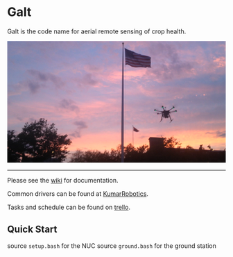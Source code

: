 # Galt

Galt is the code name for aerial remote sensing of crop health.

![Alt text](.galt_sunset_flag.png?raw=true "Fuck Yea")

---------

Please see the [wiki](https://github.com/gareth-cross/Galt/wiki) for documentation.

Common drivers can be found at [KumarRobotics](https://github.com/KumarRobotics).

Tasks and schedule can be found on [trello](https://trello.com/b/lUF2b4al/prototype).

## Quick Start

source ```setup.bash``` for the NUC
source ```ground.bash``` for the ground station
